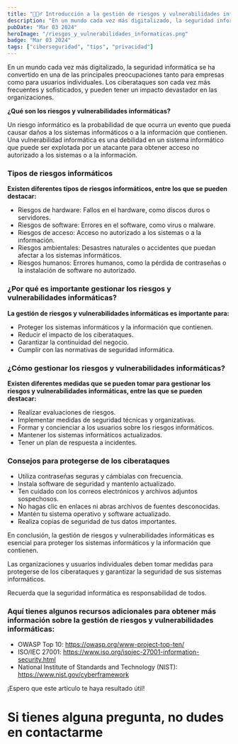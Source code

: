```yaml
---
title: "🕵🏻‍♂️ Introducción a la gestión de riesgos y vulnerabilidades informáticas"
description: "En un mundo cada vez más digitalizado, la seguridad informática se ha convertido en una de las principales preocupaciones tanto para empresas como para usuarios individuales."
pubDate: "Mar 03 2024"
heroImage: "/riesgos_y_vulnerabilidades_informaticas.png"
badge: "Mar 03 2024"
tags: ["ciberseguridad", "tips", "privacidad"]
---
```

En un mundo cada vez más digitalizado, la seguridad informática se ha convertido en una de las principales preocupaciones tanto para empresas como para usuarios individuales. Los ciberataques son cada vez más frecuentes y sofisticados, y pueden tener un impacto devastador en las organizaciones.

**¿Qué son los riesgos y vulnerabilidades informáticas?**

Un riesgo informático es la probabilidad de que ocurra un evento que pueda causar daños a los sistemas informáticos o a la información que contienen. Una vulnerabilidad informática es una debilidad en un sistema informático que puede ser explotada por un atacante para obtener acceso no autorizado a los sistemas o a la información.

### Tipos de riesgos informáticos
**Existen diferentes tipos de riesgos informáticos, entre los que se pueden destacar:**

- Riesgos de hardware: Fallos en el hardware, como discos duros o servidores.
- Riesgos de software: Errores en el software, como virus o malware.
- Riesgos de acceso: Acceso no autorizado a los sistemas o a la información.
- Riesgos ambientales: Desastres naturales o accidentes que puedan afectar a los sistemas informáticos.
- Riesgos humanos: Errores humanos, como la pérdida de contraseñas o la instalación de software no autorizado.

### ¿Por qué es importante gestionar los riesgos y vulnerabilidades informáticas?
**La gestión de riesgos y vulnerabilidades informáticas es importante para:**

- Proteger los sistemas informáticos y la información que contienen.
- Reducir el impacto de los ciberataques.
- Garantizar la continuidad del negocio.
- Cumplir con las normativas de seguridad informática.

### ¿Cómo gestionar los riesgos y vulnerabilidades informáticas?
**Existen diferentes medidas que se pueden tomar para gestionar los riesgos y vulnerabilidades informáticas, entre las que se pueden destacar:**

- Realizar evaluaciones de riesgos.
- Implementar medidas de seguridad técnicas y organizativas.
- Formar y concienciar a los usuarios sobre los riesgos informáticos.
- Mantener los sistemas informáticos actualizados.
- Tener un plan de respuesta a incidentes.

### Consejos para protegerse de los ciberataques
- Utiliza contraseñas seguras y cámbialas con frecuencia.
- Instala software de seguridad y mantenlo actualizado.
- Ten cuidado con los correos electrónicos y archivos adjuntos sospechosos.
- No hagas clic en enlaces ni abras archivos de fuentes desconocidas.
- Mantén tu sistema operativo y software actualizado.
- Realiza copias de seguridad de tus datos importantes.

En conclusión, la gestión de riesgos y vulnerabilidades informáticas es esencial para proteger los sistemas informáticos y la información que contienen.

Las organizaciones y usuarios individuales deben tomar medidas para protegerse de los ciberataques y garantizar la seguridad de sus sistemas informáticos.

Recuerda que la seguridad informática es responsabilidad de todos.

### Aquí tienes algunos recursos adicionales para obtener más información sobre la gestión de riesgos y vulnerabilidades informáticas:
- OWASP Top 10: <a href="https://www.youtube.com/watch?v=Qo8PSmxJejM&t=45s" target="_blank">https://owasp.org/www-project-top-ten/</a>
- ISO/IEC 27001: <a href="https://www.youtube.com/watch?v=Qo8PSmxJejM&t=45s" target="_blank">https://www.iso.org/isoiec-27001-information-security.html</a>
- National Institute of Standards and Technology (NIST): <a href="https://www.youtube.com/watch?v=Qo8PSmxJejM&t=45s" target="_blank">https://www.nist.gov/cyberframework</a>

¡Espero que este artículo te haya resultado útil!

# **Si tienes alguna pregunta, no dudes en contactarme**
